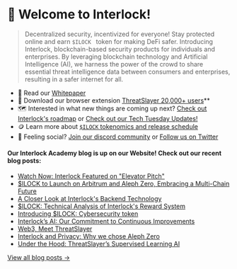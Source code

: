 # 👋 Welcome to Interlock!

> Decentralized security, incentivized for everyone! Stay protected online and earn ``$ILOCK `` token for making DeFi safer. Introducing Interlock, blockchain-based security products for individuals and enterprises. By leveraging blockchain technology and Artificial Intelligence (AI), we harness the power of the crowd to share essential threat intelligence data between consumers and enterprises,
resulting in a safer internet for all.

* :book: Read our [Whitepaper](https://docs.interlock.network/token/whitepaper.html)
* :jigsaw: Download our browser extension [ThreatSlayer 20,000+ users](https://chrome.google.com/webstore/detail/threatslayer/mgcmocglffknmbhhfjihifeldhghihpj)** 
* 🗺️ Interested in what new things are coming up next? [Check out Interlock's roadmap](https://docs.interlock.network/token/whitepaper.html#ecosystem)  or [Check out our Tech Tuesday Updates!](https://twitter.com/interlockweb3)
* 🪙 Learn more about [`$ILOCK` tokenomics and release schedule](https://docs.interlock.network/token/supply.html)
* 🦩 Feeling social? [Join our discord community](https://bit.ly/intldiscord) or [Follow us on Twitter](https://bit.ly/ilocktwitter)

#### Our Interlock Academy blog is up on our Website! Check out our recent blog posts:

- [Watch Now: Interlock Featured on "Elevator Pitch"](https://www.interlock.network/blog/watch-now-interlock-featured-on-elevator-pitch)
- [$ILOCK to Launch on Arbitrum and Aleph Zero, Embracing a Multi-Chain Future](https://www.interlock.network/blog/ilock-to-launch-on-arbitrum-and-aleph-zero-embracing-a-multi-chain-future)
- [A Closer Look at Interlock's Backend Technology](https://www.interlock.network/post/ilock-technical-analysis-of-interlocks-reward-system)
- [$ILOCK: Technical Analysis of Interlock's Reward System](https://www.interlock.network/post/ilock-technical-analysis-of-interlocks-reward-system)
- [Introducing $ILOCK: Cybersecurity token](https://www.interlock.network/post/introducing-ilock-cybersecurity-token)
- [Interlock’s AI: Our Commitment to Continuous Improvements](https://www.interlock.network/post/interlocks-ai-our-commitment-to-continuous-improvements)
- [Web3, Meet ThreatSlayer](https://www.interlock.network/post/web-3-meet-threatslayer)
- [Interlock and Privacy: Why we chose Aleph Zero](https://www.interlock.network/post/interlock-and-privacy-why-we-chose-aleph-zero)
- [Under the Hood: ThreatSlayer’s Supervised Learning AI](https://www.interlock.network/post/under-the-hood-threatslayers-supervised-learning-ai)

[View all blog posts &rarr;](https://www.interlock.network/blogs)
